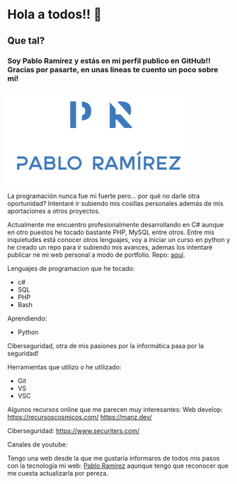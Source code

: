 # Hola a todos!! 👋

## Que tal?
### Soy Pablo Ramírez y estás en mi perfil publico en GitHub!! Gracias por pasarte, en unas lineas te cuento un poco sobre mí!
![logo PR](./Images/PR.PNG)



La programación nunca fue mi fuerte pero... por qué no darle otra oportunidad?
Intentaré ir subiendo mis cosillas personales además de mis aportaciones a otros proyectos.

Actualmente me encuentro profesionalmente desarrollando en C# aunque en otro puestos he tocado bastante PHP, MySQL entre otros.
Entre mis inquietudes está conocer otros lenguajes, voy a iniciar un curso en python y he creado un repo para ir subiendo mis avances, ademas los intentaré publicar ne mi web personal a modo de portfolio.
Repo: [aquí](https://github.com/borazuwarah/Learning-python).

Lenguajes de programacion que he tocado:
+ c#
+ SQL
+ PHP
+ Bash

Aprendiendo:
+ Python

Ciberseguridad, otra de mis pasiones por la informática pasa por la seguridad!

Herramientas que utilizo o he utilizado:
+ Git
+ VS
+ VSC


Algunos recursos online que me parecen muy interesantes:
Web develop:
https://recursoscosmicos.com/
https://manz.dev/


Ciberseguridad:
https://www.securiters.com/


Canales de youtube:



Tengo una web desde la que me gustaría informaros de todos mis pasos con la tecnología
mi web: [Pablo Ramírez](https://pabloramirez.es/) aqunque tengo que reconocer que me cuesta actualizarla por pereza.





<!--
**borazuwarah/borazuwarah** is a ✨ _special_ ✨ repository because its `README.md` (this file) appears on your GitHub profile.
Here are some ideas to get you started:

- 🔭 I’m currently working on ...
- 🌱 I’m currently learning ...
- 👯 I’m looking to collaborate on ...
- 🤔 I’m looking for help with ...
- 💬 Ask me about ...
- 📫 How to reach me: ...
- 😄 Pronouns: ...
- ⚡ Fun fact: ...

https://docs.github.com/en/get-started/writing-on-github/getting-started-with-writing-and-formatting-on-github/basic-writing-and-formatting-syntax

-- in spanish
https://docs.github.com/es/get-started/writing-on-github/getting-started-with-writing-and-formatting-on-github/basic-writing-and-formatting-syntax



ssh command lines:

path: /.ssh
ssh-keygen -t ed25519 -c "tu e-mail"
eval "$(ssh-agent -s)"
ssh-add ~/.ssh/id_rsa
add id_rsa.pub to github ssh keys
-->
